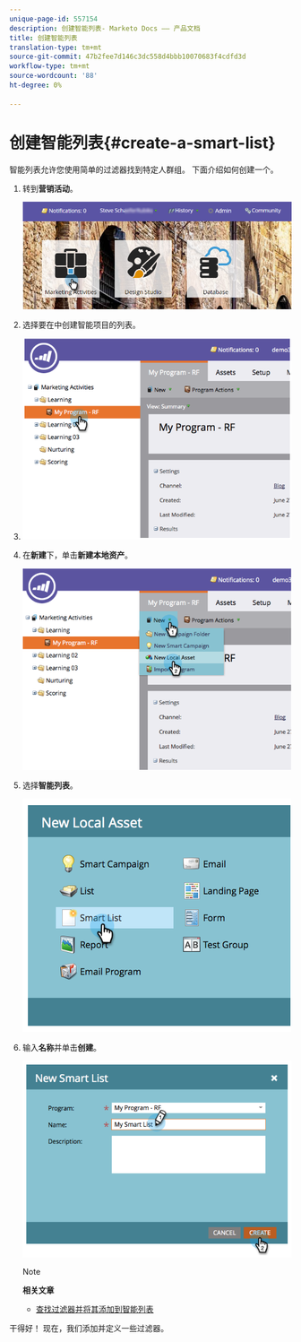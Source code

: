 ```yaml
---
unique-page-id: 557154
description: 创建智能列表- Marketo Docs —— 产品文档
title: 创建智能列表
translation-type: tm+mt
source-git-commit: 47b2fee7d146c3dc558d4bbb10070683f4cdfd3d
workflow-type: tm+mt
source-wordcount: '88'
ht-degree: 0%

---
```



# 创建智能列表{#create-a-smart-list}

智能列表允许您使用简单的过滤器找到特定人群组。 下面介绍如何创建一个。

1. 转到&#x200B;**营销活动**。

   ![](assets/login-marketing-activities.png)

1. 选择要在中创建智能项目的列表。
1. ![这是测试](assets/image2014-8-11-10-3a17-3a8.png)

1. 在&#x200B;**新建**&#x200B;下，单击&#x200B;**新建本地资产**。

   ![](assets/image2014-9-9-16-3a26-3a28.png)

1. 选择&#x200B;**智能列表**。

   ![](assets/image2014-9-9-16-3a27-3a18.png)

1. 输入&#x200B;**名称**&#x200B;并单击&#x200B;**创建**。

   ![](assets/image2014-9-9-16-3a27-3a39.png)

   >[!NOTE]
   >
   >**相关文章**
   >
   >    
   >    
   >    * [查找过滤器并将其添加到智能列表](find-and-add-filters-to-a-smart-list.md)


干得好！ 现在，我们添加并定义一些过滤器。